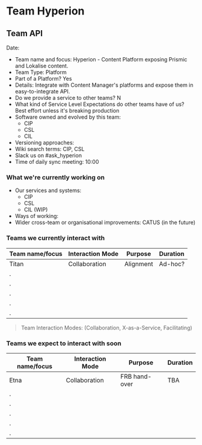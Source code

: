 # Team Hyperion

## Team API

Date:

* Team name and focus: Hyperion - Content Platform exposing Prismic and Lokalise content. 
* Team Type: Platform
* Part of a Platform? Yes
 * Details: Integrate with Content Manager's platforms and expose them in easy-to-integrate API. 
* Do we provide a service to other teams? N
* What kind of Service Level Expectations do other teams have of us? Best effort unless it's breaking production 
* Software owned and evolved by this team:
  * CIP 
  * CSL
  * CIL
* Versioning approaches: 
* Wiki search terms: CIP, CSL
* Slack us on #ask_hyperion
* Time of daily sync meeting: 10:00


### What we're currently working on

* Our services and systems:
  * CIP
  * CSL
  * CIL (WIP)
* Ways of working:
* Wider cross-team or organisational improvements: CATUS (in the future)

### Teams we currently interact with

| Team name/focus | Interaction Mode | Purpose | Duration |
| --------------- | ---------------- | ------- | -------- |
| Titan           |  Collaboration   | Alignment| Ad-hoc?  |
| .               |                  |         |          |
| .               |                  |         |          |
| .               |                  |         |          |
| .               |                  |         |          |
| .               |                  |         |          |

> Team Interaction Modes: (Collaboration, X-as-a-Service, Facilitating)

### Teams we expect to interact with soon

| Team name/focus | Interaction Mode | Purpose | Duration |
| --------------- | ---------------- | ------- | -------- |
| Etna            |  Collaboration   | FRB hand-over|TBA          |
| .               |                  |         |          |
| .               |                  |         |          |
| .               |                  |         |          |
| .               |                  |         |          |
| .               |                  |         |          |

